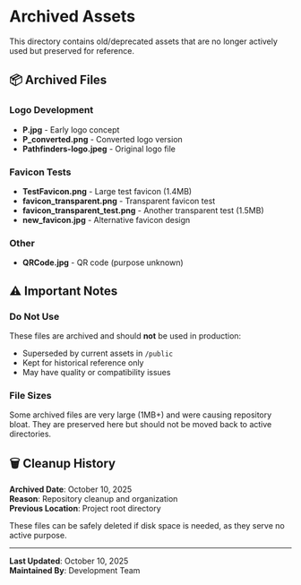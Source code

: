 # Archived Assets

This directory contains old/deprecated assets that are no longer actively used but preserved for reference.

## 📦 Archived Files

### Logo Development
- **P.jpg** - Early logo concept
- **P_converted.png** - Converted logo version
- **Pathfinders-logo.jpeg** - Original logo file

### Favicon Tests
- **TestFavicon.png** - Large test favicon (1.4MB)
- **favicon_transparent.png** - Transparent favicon test
- **favicon_transparent_test.png** - Another transparent test (1.5MB)
- **new_favicon.jpg** - Alternative favicon design

### Other
- **QRCode.jpg** - QR code (purpose unknown)

## ⚠️ Important Notes

### Do Not Use
These files are archived and should **not** be used in production:
- Superseded by current assets in `/public`
- Kept for historical reference only
- May have quality or compatibility issues

### File Sizes
Some archived files are very large (1MB+) and were causing repository bloat. They are preserved here but should not be moved back to active directories.

## 🗑️ Cleanup History

**Archived Date**: October 10, 2025  
**Reason**: Repository cleanup and organization  
**Previous Location**: Project root directory

These files can be safely deleted if disk space is needed, as they serve no active purpose.

---

**Last Updated**: October 10, 2025  
**Maintained By**: Development Team

